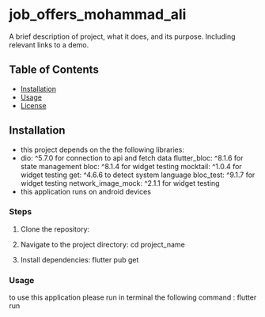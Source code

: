 # job_offers_mohammad_ali

A brief description of project, what it does, and its purpose. Including relevant links to a demo.

## Table of Contents
- [Installation](#installation)
- [Usage](#usage)
- [License](#license)

## Installation

- this project depends on the the following libraries:
-   dio: ^5.7.0 for connection to api and fetch data
    flutter_bloc: ^8.1.6 for state management
    bloc: ^8.1.4 for widget testing
    mocktail: ^1.0.4 for widget testing
    get: ^4.6.6 to detect system language
    bloc_test: ^9.1.7 for widget testing
    network_image_mock: ^2.1.1 for widget testing
- this application runs on android devices


### Steps
1. Clone the repository:
   
2. Navigate to the project directory:
   cd project_name
3. Install dependencies:
   flutter pub get
### Usage
to use this application please run in terminal the following command :
flutter run
